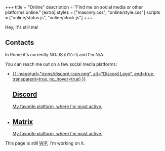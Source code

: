 +++
title = "Online"
description = "Find me on social media or other platforms online."
[extra]
styles = ["masonry.css", "online/style.css"]
scripts = ["online/status.js", "online/clock.js"]
+++

Hey, it's still me!

## Contacts

In Rome it's currently <time id="clock"><noscript>NO:JS</noscript></time> <small>(UTC+1)</small> and I'm <span id="online-indicator"><noscript>N/A</noscript></span>.

You can reach me out on a few social media platforms:

<ul class="masonry">
    <li>
        <a href="https://discord.com/users/604790617138266149">
            <article>
                {{ image(url="icons/discord-icon.png", alt="Discord Logo", end=true, transparent=true, no_hover=true) }}
                <h2>Discord</h2>
                <p>My favorite platform, where I'm most active.</p>
            </article>
        </a>
    </li>
    <li>
        <a href="https://matrix.to/#/@mambuco:matrix.org">
            <article>
                <h2>Matrix</h2>
                <p>My favorite platform, where I'm most active.</p>
            </article>
        </a>
    </li>
</ul>

This page is still <abbr title="Work In Progress">WIP</abbr>, I'm working on it.
